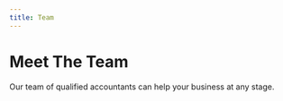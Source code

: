 ```yaml
---
title: Team
---
```


# Meet The Team

Our team of qualified accountants can help your business at any stage.
